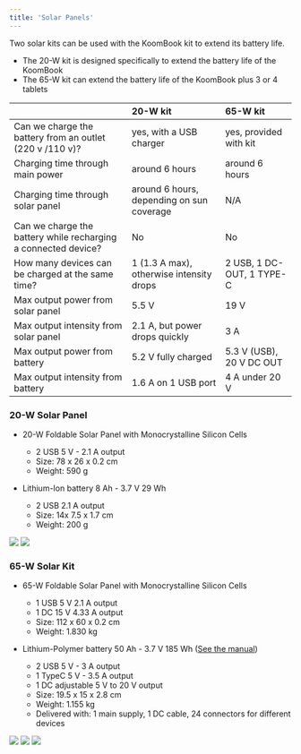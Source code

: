 ```yaml
---
title: 'Solar Panels'
---
```


Two solar kits can be used with the KoomBook kit to extend its battery life.

* The 20-W kit is designed specifically to extend the battery life of the KoomBook
* The 65-W kit can extend the battery life of the KoomBook plus 3 or 4 tablets

|  | 20-W kit | 65-W kit |
| :---- | :--- | :--- |
| Can we charge the battery from an outlet (220 v /110 v)? | yes, with a USB charger | yes, provided with kit |
| Charging time through main power | around 6 hours | around 6 hours |
| Charging time through solar panel | around 6 hours, depending on sun coverage | N/A |
| Can we charge the battery while recharging a connected device? | No | No |
| How many devices can be charged at the same time? | 1 (1.3 A max), otherwise intensity drops | 2 USB, 1 DC-OUT, 1 TYPE-C |
| Max output power from solar panel | 5.5 V | 19 V |
| Max output intensity from solar panel | 2.1 A, but power drops quickly | 3 A |
| Max output power from battery | 5.2 V fully charged | 5.3 V  (USB), 20 V DC OUT |
| Max output intensity from battery | 1.6 A on 1 USB port | 4 A under 20 V |

### 20-W Solar Panel
* 20-W Foldable Solar Panel with Monocrystalline Silicon Cells
  * 2 USB 5 V - 2.1 A output
  * Size: 78 x 26 x 0.2 cm
  * Weight: 590 g


* Lithium-Ion battery 8 Ah - 3.7 V 29 Wh
  * 2 USB 2.1 A output
  * Size: 14x 7.5 x 1.7 cm
  * Weight: 200 g

![](chargeur-solaire-appareil-photo-video.jpg)  ![](chargeur-solaire-appareil-photo-video2.jpg)

### 65-W Solar Kit

* 65-W Foldable Solar Panel with Monocrystalline Silicon Cells
  * 1 USB 5 V 2.1 A output
  * 1 DC 15 V 4.33 A output
  * Size: 112 x 60 x 0.2 cm
  * Weight: 1.830 kg

* Lithium-Polymer battery 50 Ah - 3.7 V 185 Wh ([See the manual](UPB185-manuel.pdf))
  * 2 USB 5 V - 3 A output
  * 1 TypeC 5 V - 3.5 A output
  * 1 DC adjustable 5 V to 20 V output
  * Size: 19.5 x 15 x 2.8 cm
  * Weight: 1.155 kg
  * Delivered with: 1 main supply, 1 DC cable, 24 connectors for different devices		

![](chargeur-solaire-ordinateur.jpg) ![](chargeur-solaire-ordinateur2.jpg) ![](chargeur-solaire-ordinateur3.jpg)

